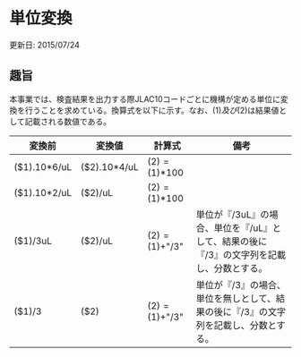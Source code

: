 # 単位変換
更新日: 2015/07/24
## 趣旨
本事業では、検査結果を出力する際JLAC10コードごとに機構が定める単位に変換を行うことを求めている。換算式を以下に示す。なお、($1)及び($2)は結果値として記載される数値である。

|変換前|変換値|計算式|備考|
|----|----|----|----|
|($1).10*6/uL|($2).10*4/uL|($2)=($1)*100|
|($1).10*2/uL|($2)/uL|($2)=($1)*100|
|($1)/3uL|($2)/uL|($2)=($1)+"/3"|単位が『/3uL』の場合、単位を『/uL』として、結果の後に『/3』の文字列を記載し、分数とする。|
|($1)/3|($2)|($2)=($1)+"/3"|単位が『/3』の場合、単位を無しとして、結果の後に『/3』の文字列を記載し、分数とする。|
